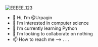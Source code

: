 ![EEEEE_123](https://user-images.githubusercontent.com/72459611/127345716-69ab7427-54c5-4ae7-b0a9-4135e7161e83.gif)
- 👋 Hi, I’m @Urpagin
- 👀 I’m interested in computer science
- 🌱 I’m currently learning Python
- 💞️ I’m looking to collaborate on nothing
- 📫 How to reach me --> . . . 

<!---
Urpagin/Urpagin is a ✨ special ✨ repository because its `README.md` (this file) appears on your GitHub profile.
You can click the Preview link to take a look at your changes.
--->

